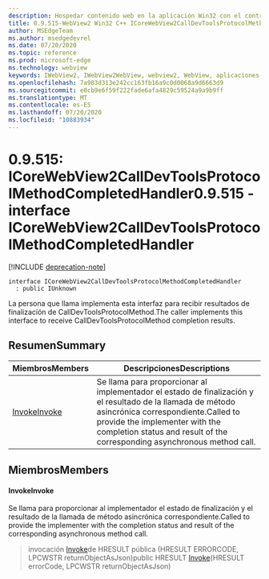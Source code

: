 ```yaml
---
description: Hospedar contenido web en la aplicación Win32 con el control Microsoft Edge WebView2
title: 0.9.515-WebView2 Win32 C++ ICoreWebView2CallDevToolsProtocolMethodCompletedHandler
author: MSEdgeTeam
ms.author: msedgedevrel
ms.date: 07/20/2020
ms.topic: reference
ms.prod: microsoft-edge
ms.technology: webview
keywords: IWebView2, IWebView2WebView, webview2, WebView, aplicaciones Win32, Win32, Edge, ICoreWebView2, ICoreWebView2Controller, control de explorador, HTML Edge
ms.openlocfilehash: 7a983d313e242cc163fb16a9c0d0068a9d6663d9
ms.sourcegitcommit: e0cb9e6f59f222fade6afa4829c59524a9a9b9ff
ms.translationtype: MT
ms.contentlocale: es-ES
ms.lasthandoff: 07/20/2020
ms.locfileid: "10883934"
---
```

# <span data-ttu-id="ce27d-104">0.9.515: ICoreWebView2CallDevToolsProtocolMethodCompletedHandler</span><span class="sxs-lookup"><span data-stu-id="ce27d-104">0.9.515 - interface ICoreWebView2CallDevToolsProtocolMethodCompletedHandler</span></span> 

[!INCLUDE [deprecation-note](../../includes/deprecation-note.md)]

```
interface ICoreWebView2CallDevToolsProtocolMethodCompletedHandler
  : public IUnknown
```

<span data-ttu-id="ce27d-105">La persona que llama implementa esta interfaz para recibir resultados de finalización de CallDevToolsProtocolMethod.</span><span class="sxs-lookup"><span data-stu-id="ce27d-105">The caller implements this interface to receive CallDevToolsProtocolMethod completion results.</span></span>

## <span data-ttu-id="ce27d-106">Resumen</span><span class="sxs-lookup"><span data-stu-id="ce27d-106">Summary</span></span>

 <span data-ttu-id="ce27d-107">Miembros</span><span class="sxs-lookup"><span data-stu-id="ce27d-107">Members</span></span>                        | <span data-ttu-id="ce27d-108">Descripciones</span><span class="sxs-lookup"><span data-stu-id="ce27d-108">Descriptions</span></span>
--------------------------------|---------------------------------------------
[<span data-ttu-id="ce27d-109">Invoke</span><span class="sxs-lookup"><span data-stu-id="ce27d-109">Invoke</span></span>](#invoke) | <span data-ttu-id="ce27d-110">Se llama para proporcionar al implementador el estado de finalización y el resultado de la llamada de método asincrónica correspondiente.</span><span class="sxs-lookup"><span data-stu-id="ce27d-110">Called to provide the implementer with the completion status and result of the corresponding asynchronous method call.</span></span>

## <span data-ttu-id="ce27d-111">Miembros</span><span class="sxs-lookup"><span data-stu-id="ce27d-111">Members</span></span>

#### <span data-ttu-id="ce27d-112">Invoke</span><span class="sxs-lookup"><span data-stu-id="ce27d-112">Invoke</span></span> 

<span data-ttu-id="ce27d-113">Se llama para proporcionar al implementador el estado de finalización y el resultado de la llamada de método asincrónica correspondiente.</span><span class="sxs-lookup"><span data-stu-id="ce27d-113">Called to provide the implementer with the completion status and result of the corresponding asynchronous method call.</span></span>

> <span data-ttu-id="ce27d-114">invocación [Invoke](#invoke)de HRESULT pública (HRESULT ERRORCODE, LPCWSTR returnObjectAsJson)</span><span class="sxs-lookup"><span data-stu-id="ce27d-114">public HRESULT [Invoke](#invoke)(HRESULT errorCode, LPCWSTR returnObjectAsJson)</span></span>

